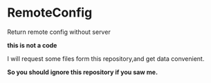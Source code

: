 # RemoteConfig
Return remote config without server

**this is not a code**

I will request some files form this repository,and get data convenient.

**So you should ignore this repository if you saw me.**

